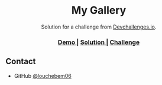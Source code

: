 <!-- Please update value in the {}  -->

<h1 align="center">My Gallery</h1>

<div align="center">
   Solution for a challenge from  <a href="http://devchallenges.io" target="_blank">Devchallenges.io</a>.
</div>

<div align="center">
  <h3>
    <a href="https://louchebem06.github.io/My-Gallery-devchallenges.io/my-gallery">
      Demo
    </a>
    <span> | </span>
    <a href="https://github.com/louchebem06/My-Gallery-devchallenges.io">
      Solution
    </a>
    <span> | </span>
    <a href="https://devchallenges.io/challenges/gcbWLxG6wdennelX7b8I">
      Challenge
    </a>
  </h3>
</div>

## Contact

- GitHub [@louchebem06](https://github.com/louchebem06)
